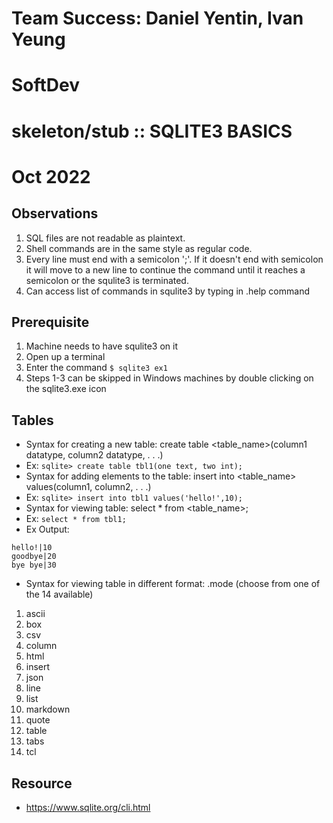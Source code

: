 # Team Success: Daniel Yentin, Ivan Yeung
# SoftDev
# skeleton/stub :: SQLITE3 BASICS
# Oct 2022

## Observations
1. SQL files are not readable as plaintext.
2. Shell commands are in the same style as regular code.
3. Every line must end with a semicolon ';'. If it doesn't end with semicolon it will move to a new line to continue the command until it reaches a semicolon or the squlite3 is terminated.
4. Can access list of commands in squlite3 by typing in .help command

## Prerequisite
1. Machine needs to have squlite3 on it
2. Open up a terminal
3. Enter the command ```$ sqlite3 ex1```
4. Steps 1-3 can be skipped in Windows machines by double clicking on the sqlite3.exe icon

## Tables
- Syntax for creating a new table: create table <table_name>(column1 datatype, column2 datatype, . . .)
 - Ex: ``` sqlite> create table tbl1(one text, two int); ```
- Syntax for adding elements to the table: insert into <table_name> values(column1, column2, . . .)
 - Ex: ```sqlite> insert into tbl1 values('hello!',10);```
- Syntax for viewing table: select * from <table_name>;
 - Ex: ```select * from tbl1;```
 - Ex Output:
 ```
 hello!|10
 goodbye|20
 bye bye|30
 ```
- Syntax for viewing table in different format: .mode <modetype> (choose from one of the 14 available)
1. ascii
2. box
3. csv
4. column
5. html
6. insert
7. json
8. line
9. list
10. markdown
11. quote
12. table
13. tabs
14. tcl



## Resource
- https://www.sqlite.org/cli.html
